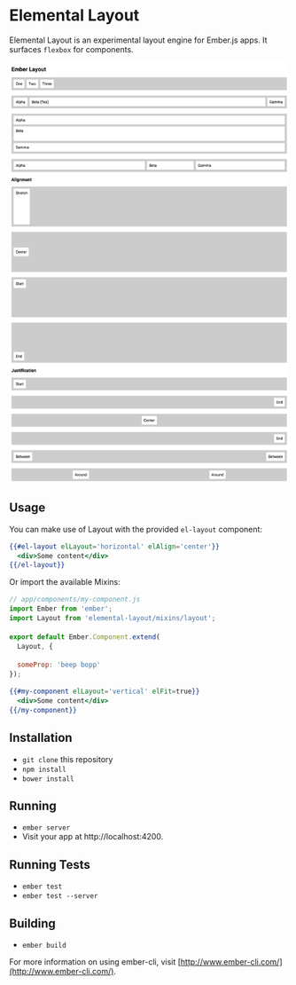 # Elemental Layout

Elemental Layout is an experimental layout engine for Ember.js apps. It surfaces
`flexbox` for components.

![Preview](preview.png)

## Usage

You can make use of Layout with the provided `el-layout` component:

```hbs
{{#el-layout elLayout='horizontal' elAlign='center'}}
  <div>Some content</div>
{{/el-layout}}
```

Or import the available Mixins:

```js
// app/components/my-component.js
import Ember from 'ember';
import Layout from 'elemental-layout/mixins/layout';

export default Ember.Component.extend(
  Layout, {

  someProp: 'beep bopp'
});
```

```hbs
{{#my-component elLayout='vertical' elFit=true}}
  <div>Some content</div>
{{/my-component}}
```

## Installation

* `git clone` this repository
* `npm install`
* `bower install`

## Running

* `ember server`
* Visit your app at http://localhost:4200.

## Running Tests

* `ember test`
* `ember test --server`

## Building

* `ember build`

For more information on using ember-cli, visit [http://www.ember-cli.com/](http://www.ember-cli.com/).
